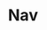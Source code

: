 ---
title: Nav
links: 
    - name: About Us
      path: "/about"
    - name: Projects
      path: "/projects"
    - name: Contact Us
      path: "/about"
    - name: Blog
      path: "/about"
    - name: Get Involved
      path: "/about"
---